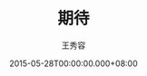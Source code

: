 ---
issue: 123
title: 期待
author: 王秀容
date: 2015-05-28T00:00:00.000+08:00
topic: 懷想
difficulty: 1
wikidata: Q98095478
wikidata_link: https://www.wikidata.org/wiki/Q98095478
---